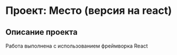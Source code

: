 # Проект: Место (версия на react)

## Описание проекта

Работа выполнена с использованием фреймворка React

